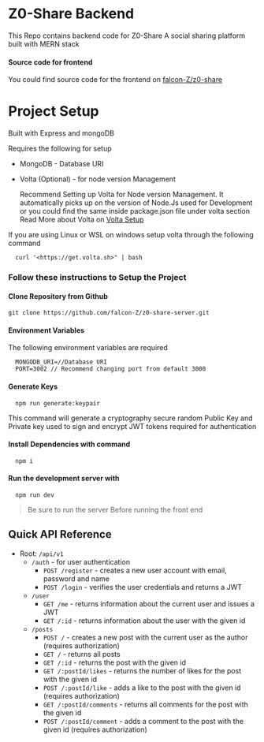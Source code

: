 # Z0-Share Backend

This Repo contains backend code for Z0-Share A social sharing platform built with MERN stack

#### Source code for frontend
You could find source code for the frontend on [falcon-Z/z0-share](https://github.com/falcon-Z/z0-share)


# Project Setup

Built with Express and mongoDB 

Requires the following for setup
- MongoDB - Database URI
- Volta (Optional) - for node version Management

  Recommend Setting up Volta for Node version Management. It
  automatically picks up on the version of Node.Js used for Development or you
  could find the same inside package.json file under volta section
  Read More about Volta on [Volta Setup](https://volta.sh)
  
If you are using Linux or WSL on windows setup volta through the following
command

```
  curl '<https://get.volta.sh>" | bash
```

### Follow these instructions to Setup the Project

#### Clone Repository from Github
```
git clone https://github.com/falcon-Z/z0-share-server.git
```
#### Environment Variables
  The following environment variables are required
```
  MONGODB_URI=//Database URI
  PORT=3002 // Recommend changing port from default 3000
```
#### Generate Keys
```
  npm run generate:keypair
```

This command will generate a cryptography secure random Public Key and Private key used to sign and encrypt JWT tokens required for authentication

#### Install Dependencies with command
```
  npm i
```

#### Run the development server with
```
  npm run dev
```

> Be sure to run the server Before running the front end

## Quick API Reference

- Root: `/api/v1`
  - `/auth` - for user authentication
    - `POST /register` - creates a new user account with email, password and name
    - `POST /login` - verifies the user credentials and returns a JWT
  - `/user`
    - `GET /me` - returns information about the current user and issues a JWT
    - `GET /:id` - returns information about the user with the given id
  - `/posts`
    - `POST /` - creates a new post with the current user as the author (requires authorization)
    - `GET /` - returns all posts
    - `GET /:id` - returns the post with the given id
    - `GET /:postId/likes` - returns the number of likes for the post with the given id
    - `POST /:postId/like` - adds a like to the post with the given id (requires authorization)
    - `GET /:postId/comments` - returns all comments for the post with the given id
    - `POST /:postId/comment` - adds a comment to the post with the given id (requires authorization)
